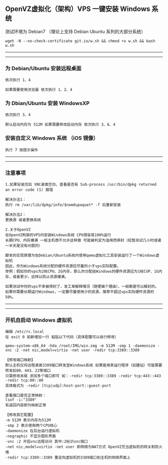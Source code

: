 ## OpenVZ虚拟化（架构）VPS 一键安装 Windows 系统

测试环境为 Debian7 （理论上支持 Debian Ubuntu 系列的大部分系统）

```
wget -N --no-check-certificate git.io/w.sh && chmod +x w.sh && bash w.sh
```

---
---

### 为 Debian/Ubuntu 安装远程桌面
```
依次执行 1、4

如果需要使用浏览器 依次执行 1、2、4
```

### 为 Dbian/Ubuntu 安装 WindowsXP
```
依次执行 3、4

默认启动内存为 512M 如果需要修改启动内存 依次执行 3、6、4
```

### 安装自定义 Windows 系统 （iOS 镜像）
```
执行 7 按提示操作
```

---
---

### 注意事项
```
1.如果安装完后 VNC桌面空白，查看是否有 Sub-process /usr/bin/dpkg returned an error code (1) 报错

解决办法1：
执行 rm /var/lib/dpkg/info/$nomdupaquet* -f 后重新安装

解决办法2：
更换源 或者更换系统

2.关于OpenVZ
在OpenVZ构架的VPS内安装Windows系统 CPU很容易100%运行
长期CPU、内存爆满 一般主机商不允许这样做 可能被判定为滥用而停封（短暂测试几小时或者一半天是没有问题的）

脚本的实现原理为在Debian/Ubuntu系统内使用qemu虚拟化工具安装运行了一个Windows虚拟机
因此，你为Windows系统分配的硬件资源应尽量的小于vps实际配置。
举例：假如你的vps为2核CPU、2G内存，那么你分配给Windows的硬件资源应为1核CUP、1G内存，或者更少。这样以防止资源爆满。

如果测试中你的vps不幸被停封了，发工单解释情况（随便编个理由），一般都是可以解封的。
如果你需要长期运行Windows，一定要尽量使用少的资源，推荐不超过vps实际硬件资源的50%。
```

---
---

### 开机自启动 Windows 虚拟机
```
编辑 /etc/rc.local
在 exit 0 前新增加一行 粘贴以下代码（具体配置可以自行修改）

qemu-system-x86_64 -hda /root/IMG/win.img -m 512M -smp 1 -daemonize -vnc :2 -net nic,model=virtio -net user -redir tcp:3389::3389

【修改端口映射】
默认主机仅将远程桌面3389端口转发至Windows系统 如果是用来运行程序（如建站）可能需要转发如80、443、22等端口
只需修改末尾 添加多个端口即可 如：-redir tcp:3389::3389 -redir tcp:443::443 -redir tcp:80::80
具体格式为 -redir [tcp|udp]:host-port::guest-port

查看端口是否正常映射：
lsof -i:"3389"
有返回内容即为映射正常

【修改其它配置】
-m 512M 表示内存为512M
-smp 2 表示使用两个CPU核心
-daemonize 在后台运行虚拟机
-nographic 不显示图形界面
-vnc :2 开启vnc远程访问 其中:2标识vnc端口
-net nic,model=virtio -net user 即网络为NAT方式 OpenVZ充当虚拟机的网关和防火墙
-redir tcp:3389::3389 重定向虚拟机的3389端口到主机的网络界面上
```
